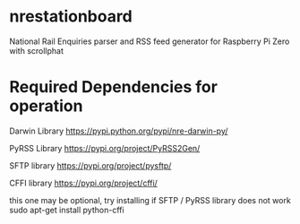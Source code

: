 # nrestationboard
National Rail Enquiries parser and RSS feed generator for Raspberry Pi Zero with scrollphat

# Required Dependencies for operation

Darwin Library
https://pypi.python.org/pypi/nre-darwin-py/

PyRSS Library
https://pypi.org/project/PyRSS2Gen/

SFTP library
https://pypi.org/project/pysftp/

CFFI library
https://pypi.org/project/cffi/

this one may be optional, try installing if SFTP / PyRSS library does not work
sudo apt-get install python-cffi
